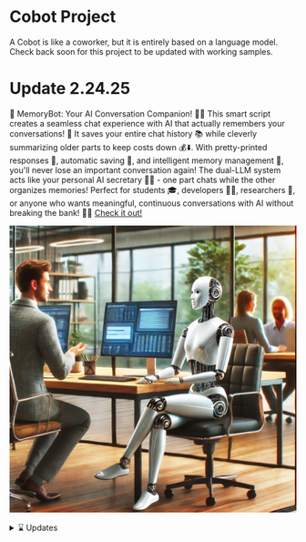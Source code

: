 # Cobot Project
A Cobot is like a coworker, but it is entirely based on a language model. Check back soon for this project to be updated with working samples.  

# Update 2.24.25

🧠 MemoryBot: Your AI Conversation Companion! 💬✨ This smart script creates a seamless chat experience with AI that actually remembers your conversations! 🤯 It saves your entire chat history 📚 while cleverly summarizing older parts to keep costs down 💰⬇️. With pretty-printed responses 🎨, automatic saving 💾, and intelligent memory management 🧩, you'll never lose an important conversation again! The dual-LLM system acts like your personal AI secretary 🤖👔 - one part chats while the other organizes memories! Perfect for students 🎓, developers 👩‍💻, researchers 🔬, or anyone who wants meaningful, continuous conversations with AI without breaking the bank! 💪🚀 [Check it out!](/samples/memory-bot.py)  

![SCreenshot of a Cobot](/media/Cobot.webp)

<details>  

<summary>⌛ Updates</summary>
  
## Index

2.24.25 - [chatbot-with-memory.py](/samples/memory-bot.py) is a recently released script that deploys a powerful memory capable agent to store conversations for later analysis. It also uses recursive recalling to build memory states from summaries of previous memory states (An inception of LLM agents, one summarizing and another interacting with the user).  

[STT_AI.ipynb](/samples/STT_AI.pynb) is a jupyter notebook that contains a working sample of the Speech to Text LLM summarization task. (Currently tested and working.)\
\
[Tinytroupe_analyzer.py](/samples/Tinytroupe_analyzer.py) is an exercise in using Microsoft's TinyTroupe to deploy agent brainstorming sessions. This is purely for educational purposes only.\
\
[Vision_AI.pynb](/samples/Vision_AI.pynb) is a jupyter notebook that contains a working sample of the Open AI Vision engine. (Currently tested and working.)\
\
Helium_AI.pynb *will* be a jupyter notebook that contains a working sample of Helium web navigation functions to run in tandem with the Open AI text generator engine.
(Currently in development.)

</details>
